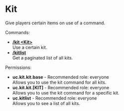 Kit
====
Give players certain items on use of a command.

Commands: <br>
* **[/kit \<Kit\>](../commands/kit.md)**<br>Use a certain kit.
* **[/kitlist](../commands/kitlist.md)**<br>Get a paginated list of all kits.

Permissions: <br>
* **uc.kit.kit.base** - Recommended role: everyone<br>Allows you to use the kit command for all kits.
* **uc.kit.kit.[KIT]** - Recommended role: everyone<br>Allows you to use the kit command for a specific kit.
* **uc.kitlist** - Recommended role: everyone<br>Allows you to see a list of all kits.
